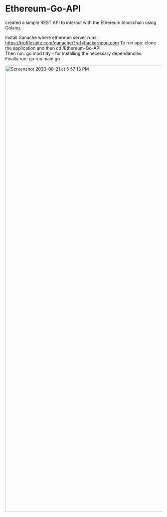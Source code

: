 # Ethereum-Go-API
created a simple REST API to interact with the Ethereum blockchain using Golang. 

Install Ganache where ethereum server runs. https://trufflesuite.com/ganache/?ref=hackernoon.com
To run app: clone the application and then cd /Ethereum-Go-API  </br>
Then run: go mod tidy - for installing the necessary dependancies. </br>
Finally run: go run main.go

<img width="1430" alt="Screenshot 2023-08-21 at 5 57 13 PM" src="https://github.com/shani34/Ethereum-Go-API/assets/54750199/d3710843-bc40-47f3-9c32-9e1ef5711560">
